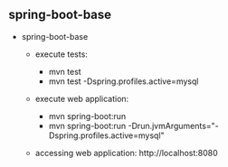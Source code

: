 ## spring-boot-base

* spring-boot-base
  - execute tests: 
    - mvn test
    - mvn test -Dspring.profiles.active=mysql
    
  - execute web application: 
    - mvn spring-boot:run
    - mvn spring-boot:run -Drun.jvmArguments="-Dspring.profiles.active=mysql"
    
  - accessing web application: http://localhost:8080
  
  
